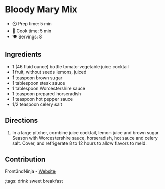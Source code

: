 # Bloody Mary Mix

- ⏲️ Prep time: 5 min
- 🍳 Cook time: 5 min
- 🍽️ Servings: 8

## Ingredients

- 1 (46 fluid ounce) bottle tomato-vegetable juice cocktail
- 1 fruit, without seeds lemons, juiced
- 1 teaspoon brown sugar
- 1 tablespoon steak sauce
- 1 tablespoon Worcestershire sauce
- 1 teaspoon prepared horseradish
- 1 teaspoon hot pepper sauce
- 1/2 teaspoon celery salt

## Directions

1. In a large pitcher, combine juice cocktail, lemon juice and brown sugar. Season with Worcestershire sauce, horseradish, hot sauce and celery salt. Cover, and refrigerate 8 to 12 hours to allow flavors to meld.

## Contribution

Front3ndNinja - [Website](https://github.com/Front3ndNinja)

;tags: drink sweet breakfast
